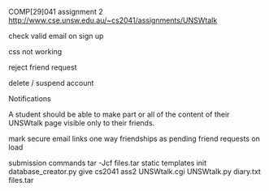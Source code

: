 COMP[29]041 assignment 2
http://www.cse.unsw.edu.au/~cs2041/assignments/UNSWtalk

check valid email on sign up

css not working

reject friend request

delete / suspend account

Notifications

A student should be able to make part or all of the content of their UNSWtalk page visible only to their friends.

mark secure email links
one way friendships as pending friend requests on load

submission commands
tar -Jcf files.tar static templates init database_creator.py
give cs2041 ass2 UNSWtalk.cgi UNSWtalk.py diary.txt files.tar
